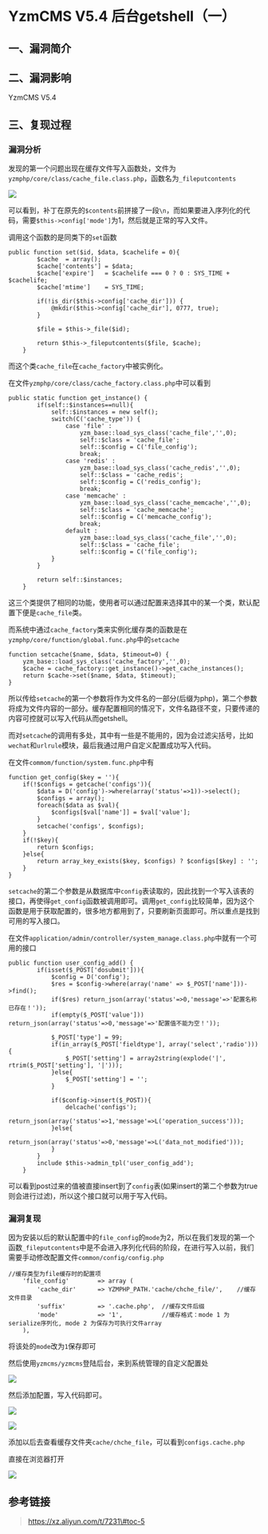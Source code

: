 YzmCMS V5.4 后台getshell（一）
==============================

一、漏洞简介
------------

二、漏洞影响
------------

YzmCMS V5.4

三、复现过程
------------

### 漏洞分析

发现的第一个问题出现在缓存文件写入函数处，文件为`yzmphp/core/class/cache_file.class.php`，函数名为`_fileputcontents`

![](./resource/YzmCMSV5.4后台getshell(一)/media/rId25.png)

可以看到，补丁在原先的`$contents`前拼接了一段`\n`，而如果要进入序列化的代码，需要`$this->config['mode']`为1，然后就是正常的写入文件。

调用这个函数的是同类下的`set`函数

    public function set($id, $data, $cachelife = 0){
            $cache  = array();
            $cache['contents'] = $data;
            $cache['expire']   = $cachelife === 0 ? 0 : SYS_TIME + $cachelife;
            $cache['mtime']    = SYS_TIME;

            if(!is_dir($this->config['cache_dir'])) {
                @mkdir($this->config['cache_dir'], 0777, true);
            }

            $file = $this->_file($id);

            return $this->_fileputcontents($file, $cache);
        }

而这个类`cache_file`在`cache_factory`中被实例化。

在文件`yzmphp/core/class/cache_factory.class.php`中可以看到

    public static function get_instance() {
            if(self::$instances==null){
                self::$instances = new self();
                switch(C('cache_type')) {
                    case 'file' :
                        yzm_base::load_sys_class('cache_file','',0);
                        self::$class = 'cache_file';
                        self::$config = C('file_config');
                        break;
                    case 'redis' : 
                        yzm_base::load_sys_class('cache_redis','',0);
                        self::$class = 'cache_redis';
                        self::$config = C('redis_config');
                        break;
                    case 'memcache' : 
                        yzm_base::load_sys_class('cache_memcache','',0);
                        self::$class = 'cache_memcache';
                        self::$config = C('memcache_config');
                        break;
                    default :
                        yzm_base::load_sys_class('cache_file','',0);
                        self::$class = 'cache_file';
                        self::$config = C('file_config');
                }
            }

            return self::$instances;
        }

这三个类提供了相同的功能，使用者可以通过配置来选择其中的某一个类，默认配置下便是`cache_file`类。

而系统中通过`cache_factory`类来实例化缓存类的函数是在`yzmphp/core/function/global.func.php`中的`setcache`

    function setcache($name, $data, $timeout=0) {
        yzm_base::load_sys_class('cache_factory','',0);
        $cache = cache_factory::get_instance()->get_cache_instances();
        return $cache->set($name, $data, $timeout);
    }

所以传给`setcache`的第一个参数将作为文件名的一部分(后缀为php)，第二个参数将成为文件内容的一部分。缓存配置相同的情况下，文件名路径不变，只要传递的内容可控就可以写入代码从而getshell。

而对`setcache`的调用有多处，其中有一些是不能用的，因为会过滤尖括号，比如`wechat`和`urlrule`模块，最后我通过用户自定义配置成功写入代码。

在文件`commom/function/system.func.php`中有

    function get_config($key = ''){
        if(!$configs = getcache('configs')){
            $data = D('config')->where(array('status'=>1))->select();
            $configs = array();
            foreach($data as $val){
                $configs[$val['name']] = $val['value'];
            }
            setcache('configs', $configs);
        }
        if(!$key){
            return $configs;
        }else{
            return array_key_exists($key, $configs) ? $configs[$key] : '';
        }   
    }

`setcache`的第二个参数是从数据库中`config`表读取的，因此找到一个写入该表的接口，再使得`get_config`函数被调用即可。调用`get_config`比较简单，因为这个函数是用于获取配置的，很多地方都用到了，只要刷新页面即可。所以重点是找到可用的写入接口。

在文件`application/admin/controller/system_manage.class.php`中就有一个可用的接口

    public function user_config_add() {
            if(isset($_POST['dosubmit'])){
                $config = D('config');
                $res = $config->where(array('name' => $_POST['name']))->find();
                if($res) return_json(array('status'=>0,'message'=>'配置名称已存在！'));
                if(empty($_POST['value']))  return_json(array('status'=>0,'message'=>'配置值不能为空！'));

                $_POST['type'] = 99;
                if(in_array($_POST['fieldtype'], array('select','radio'))){
                    $_POST['setting'] = array2string(explode('|', rtrim($_POST['setting'], '|')));
                }else{
                    $_POST['setting'] = '';
                }

                if($config->insert($_POST)){
                    delcache('configs');
                    return_json(array('status'=>1,'message'=>L('operation_success')));
                }else{
                    return_json(array('status'=>0,'message'=>L('data_not_modified')));
                }           
            }
            include $this->admin_tpl('user_config_add');
        }

可以看到post过来的值被直接insert到了`config`表(如果insert的第二个参数为true则会进行过滤)，所以这个接口就可以用于写入代码。

### 漏洞复现

因为安装以后的默认配置中的`file_config`的`mode`为2，所以在我们发现的第一个函数`_fileputcontents`中是不会进入序列化代码的阶段，在进行写入以前，我们需要手动修改配置文件`common/config/config.php`

    //缓存类型为file缓存时的配置项
        'file_config'        => array (
            'cache_dir'      => YZMPHP_PATH.'cache/chche_file/',    //缓存文件目录
            'suffix'         => '.cache.php',  //缓存文件后缀
            'mode'           => '1',           //缓存格式：mode 1 为serialize序列化, mode 2 为保存为可执行文件array
        ),

将该处的`mode`改为`1`保存即可

然后使用`yzmcms/yzmcms`登陆后台，来到系统管理的自定义配置处

![](./resource/YzmCMSV5.4后台getshell(一)/media/rId27.png)

然后添加配置，写入代码即可。

![](./resource/YzmCMSV5.4后台getshell(一)/media/rId28.png)

![](./resource/YzmCMSV5.4后台getshell(一)/media/rId29.png)

添加以后去查看缓存文件夹`cache/chche_file`，可以看到`configs.cache.php`

直接在浏览器打开

![](./resource/YzmCMSV5.4后台getshell(一)/media/rId30.png)

参考链接
--------

> https://xz.aliyun.com/t/7231\#toc-5

